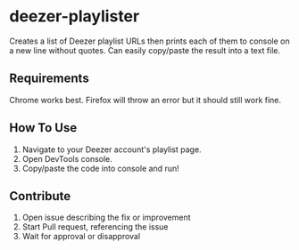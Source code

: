 
# deezer-playlister

Creates a list of Deezer playlist URLs then prints each of them to console on a new line without quotes. Can easily copy/paste the result into a text file.

## Requirements

Chrome works best.
Firefox will throw an error but it should still work fine.

## How To Use

1. Navigate to your Deezer account's playlist page.
2. Open DevTools console.
3. Copy/paste the code into console and run!

## Contribute

1. Open issue describing the fix or improvement
2. Start Pull request, referencing the issue
3. Wait for approval or disapproval
